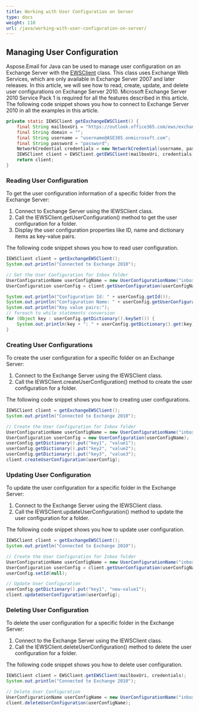 ```yaml
---
title: Working with User Configuration on Server
type: docs
weight: 110
url: /java/working-with-user-configuration-on-server/
---
```



## **Managing User Configuration**
Aspose.Email for Java can be used to manage user configuration on an Exchange Server with the [EWSClient](https://apireference.aspose.com/email/java/com.aspose.email/ewsclient) class. This class uses Exchange Web Services, which are only available in Exchange Server 2007 and later releases. In this article, we will see how to read, create, update, and delete user configurations on Exchange Server 2010. Microsoft Exchange Server 2010 Service Pack 1 is required for all the features described in this article. The following code snippet shows you how to connect to Exchange Server 2010 in all the examples in this article.



~~~Java
private static IEWSClient getExchangeEWSClient() {
    final String mailboxUri = "https://outlook.office365.com/ews/exchange.asmx";
    final String domain = "";
    final String username = "username@ASE305.onmicrosoft.com";
    final String password = "password";
    NetworkCredential credentials = new NetworkCredential(username, password, domain);
    IEWSClient client = EWSClient.getEWSClient(mailboxUri, credentials);
    return client;
}
~~~
### **Reading User Configuration**
To get the user configuration information of a specific folder from the Exchange Server:

1. Connect to Exchange Server using the IEWSClient class.
1. Call the IEWSClient.getUserConfiguration() method to get the user configuration for a folder.
1. Display the user configuration properties like ID, name and dictionary items as key-value pairs.

The following code snippet shows you how to read user configuration.



~~~Java
IEWSClient client = getExchangeEWSClient();
System.out.println("Connected to Exchange 2010");

// Get the User Configuration for Inbox folder
UserConfigurationName userConfigName = new UserConfigurationName("inbox.config", client.getMailboxInfo().getInboxUri());
UserConfiguration userConfig = client.getUserConfiguration(userConfigName);

System.out.println("Configuration Id: " + userConfig.getId());
System.out.println("Configuration Name: " + userConfig.getUserConfigurationName().getName());
System.out.println("Key value pairs:");
// foreach to while statements conversion
for (Object key : userConfig.getDictionary().keySet()) {
    System.out.println(key + ": " + userConfig.getDictionary().get(key).toString());
}
~~~
### **Creating User Configurations**
To create the user configuration for a specific folder on an Exchange Server:

1. Connect to the Exchange Server using the IEWSClient class.
1. Call the IEWSClient.createUserConfiguration() method to create the user configuration for a folder.

The following code snippet shows you how to creating user configurations.



~~~Java
IEWSClient client = getExchangeEWSClient();
System.out.println("Connected to Exchange 2010");

// Create the User Configuration for Inbox folder
UserConfigurationName userConfigName = new UserConfigurationName("inbox.config", client.getMailboxInfo().getInboxUri());
UserConfiguration userConfig = new UserConfiguration(userConfigName);
userConfig.getDictionary().put("key1", "value1");
userConfig.getDictionary().put("key2", "value2");
userConfig.getDictionary().put("key3", "value3");
client.createUserConfiguration(userConfig);
~~~
### **Updating User Configuration**
To update the user configuration for a specific folder in the Exchange Server:

1. Connect to the Exchange Server using the IEWSClient class.
1. Call the IEWSClient.updateUserConfiguration() method to update the user configuration for a folder.

The following code snippet shows you how to update user configuration.



~~~Java
IEWSClient client = getExchangeEWSClient();
System.out.println("Connected to Exchange 2010");

// Create the User Configuration for Inbox folder
UserConfigurationName userConfigName = new UserConfigurationName("inbox.config", client.getMailboxInfo().getInboxUri());
UserConfiguration userConfig = client.getUserConfiguration(userConfigName);
userConfig.setId(null);

// Update User Configuration
userConfig.getDictionary().put("key1", "new-value1");
client.updateUserConfiguration(userConfig);
~~~
### **Deleting User Configuration**
To delete the user configuration for a specific folder in the Exchange Server:

1. Connect to the Exchange Server using the IEWSClient class.
1. Call the IEWSClient.deleteUserConfiguration() method to delete the user configuration for a folder.

The following code snippet shows you how to delete user configuration.



~~~Java
IEWSClient client = EWSClient.getEWSClient(mailboxUri, credentials);
System.out.println("Connected to Exchange 2010");

// Delete User Configuration
UserConfigurationName userConfigName = new UserConfigurationName("inbox.config", client.getMailboxInfo().getInboxUri());
client.deleteUserConfiguration(userConfigName);
~~~